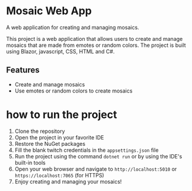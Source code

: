 # Mosaic Web App
A web application for creating and managing mosaics.

This project is a web application that allows users to create and manage mosaics that are made from emotes or random colors.
The project is built using Blazor, javascript, CSS, HTML and C#.

## Features
- Create and manage mosaics
- Use emotes or random colors to create mosaics

# how to run the project
1. Clone the repository
2. Open the project in your favorite IDE
3. Restore the NuGet packages
4. Fill the blank twitch credentials in the `appsettings.json` file
5. Run the project using the command `dotnet run` or by using the IDE's built-in tools
6. Open your web browser and navigate to `http://localhost:5010` or `https://localhost:7065` (for HTTPS)
7. Enjoy creating and managing your mosaics!
